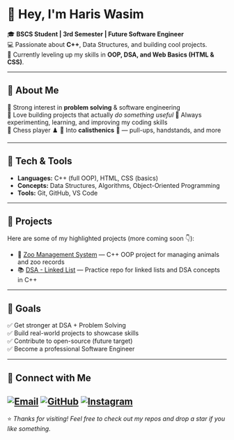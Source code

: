 # 👋 Hey, I'm Haris Wasim  

🎓 **BSCS Student | 3rd Semester | Future Software Engineer**  
💻 Passionate about **C++**, Data Structures, and building cool projects.  
🚀 Currently leveling up my skills in **OOP, DSA, and Web Basics (HTML & CSS)**.  

---

## 🌟 About Me
🔹 Strong interest in **problem solving** & software engineering  
🔹 Love building projects that actually *do something useful*
🔹 Always experimenting, learning, and improving my coding skills  
🔹 Chess player ♟️ 
🔹 Into **calisthenics** 💪 — pull-ups, handstands, and more  

---

## 🔨 Tech & Tools
- **Languages:** C++ (full OOP), HTML, CSS (basics)  
- **Concepts:** Data Structures, Algorithms, Object-Oriented Programming  
- **Tools:** Git, GitHub, VS Code  

---

## 📌 Projects
Here are some of my highlighted projects (more coming soon 👇):

- 🦁 [Zoo Management System](https://github.com/Haris617/Zoo-Management-System) — C++ OOP project for managing animals and zoo records  
- 📚 [DSA - Linked List](https://github.com/Haris617/DSA-LinkedList) — Practice repo for linked lists and DSA concepts in C++  

---

## 🎯 Goals
✅ Get stronger at DSA + Problem Solving  
✅ Build real-world projects to showcase skills  
✅ Contribute to open-source (future target)  
✅ Become a professional Software Engineer  

---

## 🤝 Connect with Me

[![Email](https://img.shields.io/badge/Email-hariswasim617%40gmail.com-red?logo=gmail&logoColor=white)](mailto:hariswasim617@gmail.com)
[![GitHub](https://img.shields.io/badge/GitHub-Haris617-black?logo=github&logoColor=white)](https://github.com/Haris617)
[![Instagram](https://img.shields.io/badge/Instagram-%40hariswasim617-pink?logo=instagram&logoColor=white)](https://instagram.com/hariswasim617)
---

⭐ *Thanks for visiting! Feel free to check out my repos and drop a star if you like something.*
